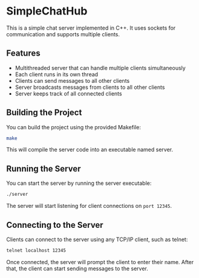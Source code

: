 # SimpleChatHub

This is a simple chat server implemented in C++. It uses sockets for communication and supports multiple clients.

## Features

- Multithreaded server that can handle multiple clients simultaneously
- Each client runs in its own thread
- Clients can send messages to all other clients
- Server broadcasts messages from clients to all other clients
- Server keeps track of all connected clients

## Building the Project

You can build the project using the provided Makefile:

```sh
make
```

This will compile the server code into an executable named server.

## Running the Server

You can start the server by running the server executable:

```sh
./server
```

The server will start listening for client connections on ```port 12345```.

## Connecting to the Server

Clients can connect to the server using any TCP/IP client, such as telnet:

```sh
telnet localhost 12345
```

Once connected, the server will prompt the client to enter their name. After that, the client can start sending messages to the server.
